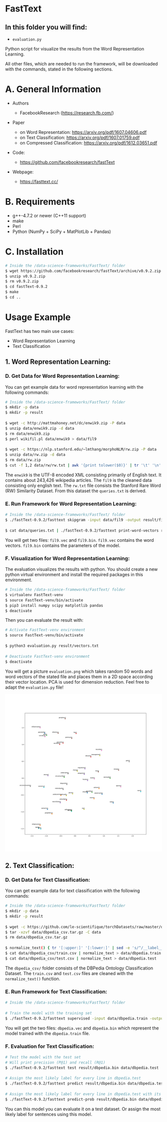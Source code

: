 # FastText

## In this folder you will find: 
- `evaluation.py`

Python script for visualize the results from the Word Representation Learning.

All other files, which are needed to run the framework, will be downloaded with the commands, stated in the following sections. 



# A. General Information
- Authors
  - FacebookResearch (https://research.fb.com/)
- Paper 
  - on Word Representation: 
https://arxiv.org/pdf/1607.04606.pdf
  - on Text Classification: 
https://arxiv.org/pdf/1607.01759.pdf 
  - on Compressed Classification: 
https://arxiv.org/pdf/1612.03651.pdf 

- Code: 
  - https://github.com/facebookresearch/fastText 
- Webpage: 
  - https://fasttext.cc/



# B. Requirements
 - g++-4.7.2 or newer (C++11 support)
 - make
 - Perl
 - Python (NumPy + SciPy + MatPlotLib + Pandas)



# C. Installation
```bash
# Inside the /data-science-frameworks/FastText/ folder
$ wget https://github.com/facebookresearch/fastText/archive/v0.9.2.zip
$ unzip v0.9.2.zip
$ rm v0.9.2.zip
$ cd fastText-0.9.2
$ make
$ cd ..
```



# Usage Example
FastText has two main use cases: 
- Word Representation Learning
- Text Classification


## 1. Word Representation Learning:
### D. Get Data for Word Representation Learning: 
You can get example data for word representation learning with the following commands:
```bash
# Inside the /data-science-frameworks/FastText/ folder
$ mkdir -p data
$ mkdir -p result

$ wget -c http://mattmahoney.net/dc/enwik9.zip -P data
$ unzip data/enwik9.zip -d data
$ rm data/enwik9.zip
$ perl wikifil.pl data/enwik9 > data/fil9

$ wget -c https://nlp.stanford.edu/~lmthang/morphoNLM/rw.zip -P data
$ unzip data/rw.zip -d data
$ rm data/rw.zip
$ cut -f 1,2 data/rw/rw.txt | awk '{print tolower($0)}' | tr '\t' '\n' > data/queries.txt
```

The `enwik9` is the UTF-8 encoded XML consisting primarily of English text. It contains about 243,426 wikipedia articles. 
The `fil9` is the cleaned data consisting only english text. 
The `rw.txt` file consists the Stanford Rare Word (RW) Similarity Dataset. From this dataset the `queries.txt` is derived. 


### E. Run Framework for Word Representation Learning: 
```bash
# Inside the /data-science-frameworks/FastText/ folder
$ ./fastText-0.9.2/fasttext skipgram -input data/fil9 -output result/fil9

$ cat data/queries.txt | ./fastText-0.9.2/fasttext print-word-vectors result/fil9.bin > result/vectors.txt
```

You will get two files: `fil9.vec` and `fil9.bin`. 
`fil9.vec` contains the word vectors. 
`fil9.bin` contains the parameters of the model. 


### F. Visualization for Word Representation Learning: 
The evaluation visualizes the results with python. You should create a new python virtual environment and install the required packages in this environment. 

```bash
# Inside the /data-science-frameworks/FastText/ folder
$ virtualenv FastText-venv
$ source FastText-venv/bin/activate
$ pip3 install numpy scipy matplotlib pandas
$ deactivate
```

Then you can evaluate the result with: 
```bash
# Activate FastText-venv environment
$ source FastText-venv/bin/activate

$ python3 evaluation.py result/vectors.txt

# Deactivate FastText-venv environment
$ deactivate
```

You will get a picture `evaluation.png` which takes random 50 words and word vectors of the stated file and places them in a 2D space according their vector location. PCA is used for dimension reduction. Feel free to adapt the `evaluation.py` file! 

![](example_evaluation.png)



## 2. Text Classification:
### D. Get Data for Text Classification: 
You can get example data for text classification with the following commands:
```bash
# Inside the /data-science-frameworks/FastText/ folder
$ mkdir -p data
$ mkdir -p result

$ wget -c https://github.com/le-scientifique/torchDatasets/raw/master/dbpedia_csv.tar.gz -O data/dbpedia_csv.tar.gz
$ tar -xzvf data/dbpedia_csv.tar.gz -C data
$ rm data/dbpedia_csv.tar.gz

$ normalize_text() { tr '[:upper:]' '[:lower:]' | sed -e 's/^/__label__/g' | sed -e "s/'/ ' /g" -e 's/"//g' -e 's/\./ \. /g' -e 's/<br \/>/ /g' -e 's/,/ , /g' -e 's/(/ ( /g' -e 's/)/ ) /g' -e 's/\!/ \! /g' -e 's/\?/ \? /g' -e 's/\;/ /g' -e 's/\:/ /g' | tr -s " " | perl -MList::Util=shuffle -e 'print shuffle(<>);' "$@"; }
$ cat data/dbpedia_csv/train.csv | normalize_text > data/dbpedia.train
$ cat data/dbpedia_csv/test.csv | normalize_text > data/dbpedia.test
```

The `dbpedia_csv/` folder consists of the DBPedia Ontology Classification Dataset. The `train.csv` and `test.csv` files are cleaned with the `normalize_text()` function. 


### E. Run Framework for Text Classification: 
```bash
# Inside the /data-science-frameworks/FastText/ folder

# Train the model with the training set
$ ./fastText-0.9.2/fasttext supervised -input data/dbpedia.train -output result/dbpedia -dim 10 -lr 0.1 -wordNgrams 2 -minCount 1 -bucket 10000000 -epoch 5 -thread 4
```

You will get the two files: `dbpedia.vec` and `dbpedia.bin` which represent the model trained with the `dbpedia.train` file. 


### F. Evaluation for Text Classification: 
```bash
# Test the model with the test set
# Will print precision (P@1) and recall (R@1)
$ ./fastText-0.9.2/fasttext test result/dbpedia.bin data/dbpedia.test

# Assign the most likely label for every line in dbpedia.test
$ ./fastText-0.9.2/fasttext predict result/dbpedia.bin data/dbpedia.test > result/dbpedia.test.predict

# Assign the most likely label for every line in dbpedia.test with its probability for it
$ ./fastText-0.9.2/fasttext predict-prob result/dbpedia.bin data/dbpedia.test > result/dbpedia.test.predict-prob
```

You can  this model you can evaluate it on a test dataset. Or assign the most likely label for sentences using this model. 
